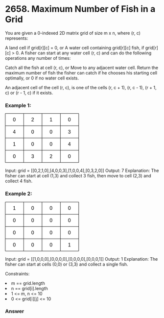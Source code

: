 <h1>2658. Maximum Number of Fish in a Grid</h1>

You are given a 0-indexed 2D matrix grid of size m x n, where (r, c) represents:

A land cell if grid[r][c] = 0, or
A water cell containing grid[r][c] fish, if grid[r][c] > 0.
A fisher can start at any water cell (r, c) and can do the following operations any number of times:

Catch all the fish at cell (r, c), or
Move to any adjacent water cell.
Return the maximum number of fish the fisher can catch if he chooses his starting cell optimally, or 0 if no water cell exists.

An adjacent cell of the cell (r, c), is one of the cells (r, c + 1), (r, c - 1), (r + 1, c) or (r - 1, c) if it exists.

 

<h3>Example 1:</h3>
<img src="example.png">

Input: grid = [[0,2,1,0],[4,0,0,3],[1,0,0,4],[0,3,2,0]]
Output: 7
Explanation: The fisher can start at cell (1,3) and collect 3 fish, then move to cell (2,3) and collect 4 fish.
<h3>Example 2:</h3>
<img src="example2.png">

Input: grid = [[1,0,0,0],[0,0,0,0],[0,0,0,0],[0,0,0,1]]
Output: 1
Explanation: The fisher can start at cells (0,0) or (3,3) and collect a single fish. 
 

Constraints:

<li>m == grid.length</li>
<li>n == grid[i].length</li>
<li>1 <= m, n <= 10</li>
<li>0 <= grid[i][j] <= 10</li>

<h3>Answer</h3>

<h3></h3>

```c

```
